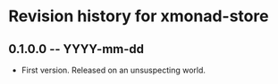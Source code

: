 # Revision history for xmonad-store

## 0.1.0.0  -- YYYY-mm-dd

* First version. Released on an unsuspecting world.

